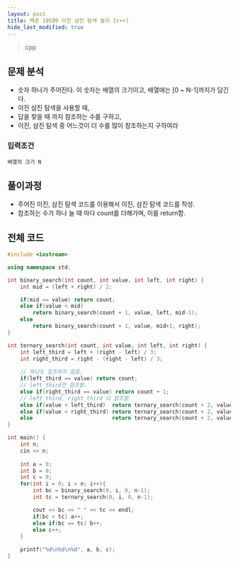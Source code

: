 ```yaml
---
layout: post
title: 백준 19599 이진 삼진 탐색 놀이 [c++]
hide_last_modified: true
---
```


> cpp



## 문제 분석

- 숫자 하나가 주어진다. 이 숫자는 배열의 크기이고, 배열에는 [0 ~ N-1]까지가 담긴다.
- 이진 삼진 탐색을 사용할 때,
- 답을 찾을 때 까지 참조하는 수를 구하고,
- 이진, 삼진 탐색 중 어느것이 더 수를 많이 참조하는지 구하여라




### 입력조건

```
배열의 크기 N
```



## 풀이과정

- 주어진 이진, 삼진 탐색 코드를 이용해서 이진, 삼진 탐색 코드를 작성.
- 참조하는 수가 하나 늘 때 마다  count를 더해가며, 이를 return함.



## 전체 코드

```c++
#include <iostream>

using namespace std;

int binary_search(int count, int value, int left, int right) {
    int mid = (left + right) / 2;

    if(mid == value) return count;
    else if(value < mid)
        return binary_search(count + 1, value, left, mid-1);
    else
        return binary_search(count + 1, value, mid+1, right);
}

int ternary_search(int count, int value, int left, int right) {   
    int left_third = left + (right - left) / 3;
    int right_third = right - (right - left) / 3;
    
    // 하나도 참조하지 않음.
    if(left_third == value) return count;
    // left_third만 참조함.
    else if(right_third == value) return count + 1;
    // left_third, right_third 다 참조함.
    else if(value < left_third)  return ternary_search(count + 2, value, left, left_third -1);
    else if(value < right_third) return ternary_search(count + 2, value, left_third +1, right_third -1);
    else                         return ternary_search(count + 2, value, right_third +1, right);
}

int main() {
    int n;
    cin >> n;
    
    int a = 0;
    int b = 0;
    int c = 0;
    for(int i = 0; i < n; i++){
        int bc = binary_search(0, i, 0, n-1);
        int tc = ternary_search(0, i, 0, n-1);

        cout << bc << " " << tc << endl;
        if(bc < tc) a++;
        else if(bc == tc) b++;
        else c++;
    }
    
    printf("%d\n%d\n%d", a, b, c);
}
```

